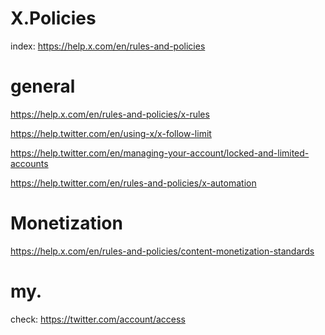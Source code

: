 # X.Policies
index: https://help.x.com/en/rules-and-policies

# general
https://help.x.com/en/rules-and-policies/x-rules

https://help.twitter.com/en/using-x/x-follow-limit

https://help.twitter.com/en/managing-your-account/locked-and-limited-accounts

https://help.twitter.com/en/rules-and-policies/x-automation

# Monetization
https://help.x.com/en/rules-and-policies/content-monetization-standards

# my.
check:
https://twitter.com/account/access
